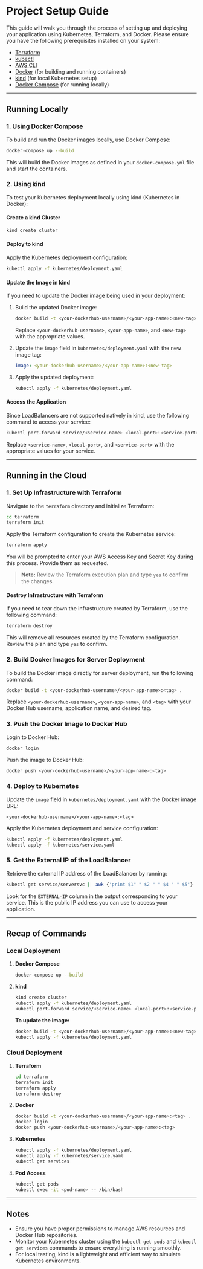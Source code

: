 # Project Setup Guide

This guide will walk you through the process of setting up and deploying your application using Kubernetes, Terraform, and Docker. Please ensure you have the following prerequisites installed on your system:

- [Terraform](https://www.terraform.io/downloads.html)
- [kubectl](https://kubernetes.io/docs/tasks/tools/)
- [AWS CLI](https://aws.amazon.com/cli/)
- [Docker](https://docs.docker.com/get-docker/) (for building and running containers)
- [kind](https://kind.sigs.k8s.io/docs/user/quick-start/) (for local Kubernetes setup)
- [Docker Compose](https://docs.docker.com/compose/) (for running locally)

---

## Running Locally

### 1. Using Docker Compose
To build and run the Docker images locally, use Docker Compose:
```bash
docker-compose up --build
```
This will build the Docker images as defined in your `docker-compose.yml` file and start the containers.

### 2. Using kind
To test your Kubernetes deployment locally using kind (Kubernetes in Docker):

#### Create a kind Cluster
```bash
kind create cluster
```

#### Deploy to kind
Apply the Kubernetes deployment configuration:
```bash
kubectl apply -f kubernetes/deployment.yaml
```

#### Update the Image in kind
If you need to update the Docker image being used in your deployment:
1. Build the updated Docker image:
   ```bash
   docker build -t <your-dockerhub-username>/<your-app-name>:<new-tag> .
   ```
   Replace `<your-dockerhub-username>`, `<your-app-name>`, and `<new-tag>` with the appropriate values.

2. Update the `image` field in `kubernetes/deployment.yaml` with the new image tag:
   ```yaml
   image: <your-dockerhub-username>/<your-app-name>:<new-tag>
   ```

3. Apply the updated deployment:
   ```bash
   kubectl apply -f kubernetes/deployment.yaml
   ```

#### Access the Application
Since LoadBalancers are not supported natively in kind, use the following command to access your service:
```bash
kubectl port-forward service/<service-name> <local-port>:<service-port>
```
Replace `<service-name>`, `<local-port>`, and `<service-port>` with the appropriate values for your service.

---

## Running in the Cloud

### 1. Set Up Infrastructure with Terraform
Navigate to the `terraform` directory and initialize Terraform:
```bash
cd terraform
terraform init
```

Apply the Terraform configuration to create the Kubernetes service:
```bash
terraform apply
```
You will be prompted to enter your AWS Access Key and Secret Key during this process. Provide them as requested.

> **Note:** Review the Terraform execution plan and type `yes` to confirm the changes.

#### Destroy Infrastructure with Terraform
If you need to tear down the infrastructure created by Terraform, use the following command:
```bash
terraform destroy
```
This will remove all resources created by the Terraform configuration. Review the plan and type `yes` to confirm.

### 2. Build Docker Images for Server Deployment
To build the Docker image directly for server deployment, run the following command:
```bash
docker build -t <your-dockerhub-username>/<your-app-name>:<tag> .
```
Replace `<your-dockerhub-username>`, `<your-app-name>`, and `<tag>` with your Docker Hub username, application name, and desired tag.

### 3. Push the Docker Image to Docker Hub
Login to Docker Hub:
```bash
docker login
```
Push the image to Docker Hub:
```bash
docker push <your-dockerhub-username>/<your-app-name>:<tag>
```

### 4. Deploy to Kubernetes
Update the `image` field in `kubernetes/deployment.yaml` with the Docker image URL:
```
<your-dockerhub-username>/<your-app-name>:<tag>
```

Apply the Kubernetes deployment and service configuration:
```bash
kubectl apply -f kubernetes/deployment.yaml
kubectl apply -f kubernetes/service.yaml
```

### 5. Get the External IP of the LoadBalancer
Retrieve the external IP address of the LoadBalancer by running:
```bash
kubectl get service/serversvc |  awk {'print $1" " $2 " " $4 " " $5'} | column -t
```
Look for the `EXTERNAL-IP` column in the output corresponding to your service. This is the public IP address you can use to access your application.

---

## Recap of Commands

### Local Deployment
1. **Docker Compose**
   ```bash
   docker-compose up --build
   ```

2. **kind**
   ```bash
   kind create cluster
   kubectl apply -f kubernetes/deployment.yaml
   kubectl port-forward service/<service-name> <local-port>:<service-port>
   ```
   **To update the image:**
   ```bash
   docker build -t <your-dockerhub-username>/<your-app-name>:<new-tag> .
   kubectl apply -f kubernetes/deployment.yaml
   ```

### Cloud Deployment
1. **Terraform**
   ```bash
   cd terraform
   terraform init
   terraform apply
   terraform destroy
   ```

2. **Docker**
   ```bash
   docker build -t <your-dockerhub-username>/<your-app-name>:<tag> .
   docker login
   docker push <your-dockerhub-username>/<your-app-name>:<tag>
   ```

3. **Kubernetes**
   ```bash
   kubectl apply -f kubernetes/deployment.yaml
   kubectl apply -f kubernetes/service.yaml
   kubectl get services
   ```

4. **Pod Access**
   ```bash
   kubectl get pods
   kubectl exec -it <pod-name> -- /bin/bash
   ```

---

## Notes
- Ensure you have proper permissions to manage AWS resources and Docker Hub repositories.
- Monitor your Kubernetes cluster using the `kubectl get pods` and `kubectl get services` commands to ensure everything is running smoothly.
- For local testing, kind is a lightweight and efficient way to simulate Kubernetes environments.

